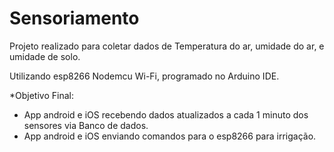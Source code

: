 # Sensoriamento

Projeto realizado para coletar dados de Temperatura do ar, umidade do ar, e umidade de solo. 

Utilizando esp8266 Nodemcu Wi-Fi, programado no Arduino IDE. 

*Objetivo Final:
- App android e iOS recebendo dados atualizados a cada 1 minuto dos sensores via Banco de dados. 
- App android e iOS enviando comandos para o esp8266 para irrigação.
